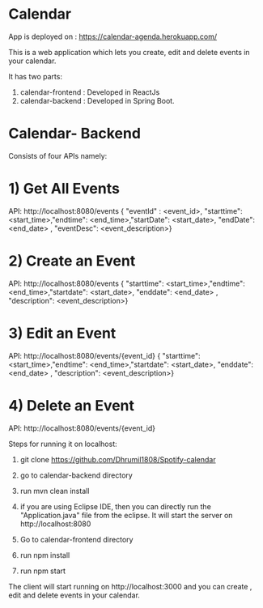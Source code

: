 # Calendar

App is deployed on : https://calendar-agenda.herokuapp.com/





This is a web application which lets you create, edit and delete events in your calendar.

It has two parts:
1) calendar-frontend : Developed in ReactJs
2) calendar-backend : Developed in Spring Boot.


# Calendar- Backend

Consists of four APIs namely:

# 1) Get All Events

API:  http://localhost:8080/events
{ "eventId" : <event_id>, "starttime": <start_time>,"endtime": <end_time>,"startDate": <start_date>,  "endDate": <end_date> , 
        "eventDesc": <event_description>}
        

#  2) Create an Event

API:  http://localhost:8080/events
{ "starttime": <start_time>,"endtime": <end_time>,"startdate": <start_date>,  "enddate": <end_date> , 
        "description": <event_description>}
        
# 3) Edit an Event

API:  http://localhost:8080/events/{event_id}
{ "starttime": <start_time>,"endtime": <end_time>,"startdate": <start_date>,  "enddate": <end_date> , 
        "description": <event_description>}
        
        
 # 4) Delete an Event
 
 API: http://localhost:8080/events/{event_id}
 
 


Steps for running it on localhost:

1) git clone https://github.com/Dhrumil1808/Spotify-calendar
2) go to calendar-backend directory
3) run mvn clean install 
4) if you are using Eclipse IDE, then you can directly run the "Application.java" file from the eclipse.
It will start the server on http://localhost:8080

5) Go to calendar-frontend directory
6) run npm install
7) run npm start

The client will start running on http://localhost:3000 and you can create , edit and delete events in your calendar.
